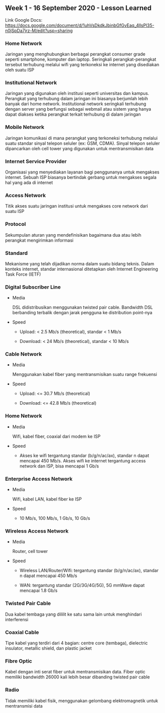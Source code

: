 ## Week 1 - 16 September 2020 - Lesson Learned

Link Google Docs: https://docs.google.com/document/d/1uhVsDkdkJbinbGfGvEaq_4llsPl35-n0jSpDa7jrz-M/edit?usp=sharing

### Home Network

Jaringan yang menghubungkan berbagai perangkat consumer grade seperti smartphone, komputer dan laptop. Seringkali perangkat-perangkat tersebut terhubung melalui wifi yang terkoneksi ke internet yang disediakan oleh suatu ISP

### Institutional Network

Jaringan yang digunakan oleh institusi seperti universitas dan kampus. Perangkat yang terhubung dalam jaringan ini biasanya berjumlah lebih banyak dari home network. Institutional network seringkali terhubung dengan server yang berfungsi sebagai webmail atau sistem yang hanya dapat diakses ketika perangkat terkait terhubung di dalam jaringan

### Mobile Network

Jaringan komunikasi di mana perangkat yang terkoneksi terhubung melalui suatu standar sinyal telepon seluler (ex: GSM, CDMA). Sinyal telepon seluler dipancarkan oleh cell tower yang digunakan untuk mentransmisikan data

### Internet Service Provider

Organisasi yang menyediakan layanan bagi penggunanya untuk mengakses internet. Sebuah ISP biasanya bertindak gerbang untuk mengakses segala hal yang ada di internet

### Access Network

Titik akses suatu jaringan institusi untuk mengakses core network dari suatu ISP

### Protocol

Sekumpulan aturan yang mendefinisikan bagaimana dua atau lebih perangkat mengirimkan informasi

### Standard

Mekanisme yang telah dijadikan norma dalam suatu bidang teknis. Dalam konteks internet, standar internasional ditetapkan oleh Internet Engineering Task Force (IETF)

### Digital Subscriber Line

- Media
  
  DSL didistribusikan menggunakan twisted pair cable. Bandwidth DSL berbanding terbalik dengan jarak pengguna ke distribution point-nya

- Speed
  
  - Upload: < 2.5 Mb/s (theoretical), standar < 1 Mb/s
  
  - Download: < 24 Mb/s (theoretical), standar < 10 Mb/s

### Cable Network

- Media
  
  Menggunakan kabel fiber yang mentransmisikan suatu range frekuensi

- Speed
  
  - Upload: <= 30.7 Mb/s (theoretical)
  
  - Download: <= 42.8 Mb/s (theoretical)

### Home Network

- Media
  
  Wifi, kabel fiber, coaxial dari modem ke ISP

- Speed
  
  - Akses ke wifi tergantung standar (b/g/n/ac/ax), standar n dapat mencapai 450 Mb/s. Akses wifi ke internet tergantung access network dan ISP, bisa mencapai 1 Gb/s

### Enterprise Access Network

- Media
  
  Wifi, kabel LAN, kabel fiber ke ISP

- Speed
  
  - 10 Mb/s, 100 Mb/s, 1 Gb/s, 10 Gb/s

### Wireless Access Network

- Media
  
  Router, cell tower

- Speed
  
  - Wireless LAN/Router/Wifi: tergantung standar (b/g/n/ac/ax), standar n dapat mencapai 450 Mb/s
  
  - WAN: tergantung standar (2G/3G/4G/5G), 5G mmWave dapat mencapai 1.8 Gb/s

### Twisted Pair Cable

Dua kabel tembaga yang dililit ke satu sama lain untuk menghindari interferensi

### Coaxial Cable

Tipe kabel yang terdiri dari 4 bagian: centre core (tembaga), dielectric insulator, metallic shield, dan plastic jacket

### Fibre Optic

Kabel dengan inti serat fiber untuk mentransmisikan data. Fiber optic memiliki bandwidth 26000 kali lebih besar dibanding twisted pair cable

### Radio

Tidak memiliki kabel fisik, menggunakan gelombang elektromagnetik untuk mentransmisi data
